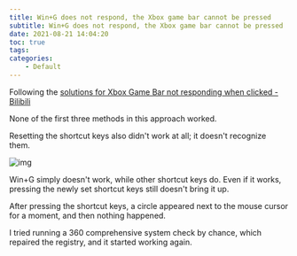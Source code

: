 ```yaml
---
title: Win+G does not respond, the Xbox game bar cannot be pressed
subtitle: Win+G does not respond, the Xbox game bar cannot be pressed
date: 2021-08-21 14:04:20
toc: true
tags: 
categories: 
    - Default
---
```


Following the [solutions for Xbox Game Bar not responding when clicked - Bilibili](https://www.bilibili.com/read/cv7305256/)

None of the first three methods in this approach worked.

Resetting the shortcut keys also didn't work at all; it doesn't recognize them.

![img](https://raw.githubusercontent.com/james-curtis/james-curtis.github.io/static/images/20210821140241237.png)

Win+G simply doesn't work, while other shortcut keys do. Even if it works, pressing the newly set shortcut keys still doesn't bring it up.

After pressing the shortcut keys, a circle appeared next to the mouse cursor for a moment, and then nothing happened.

I tried running a 360 comprehensive system check by chance, which repaired the registry, and it started working again.